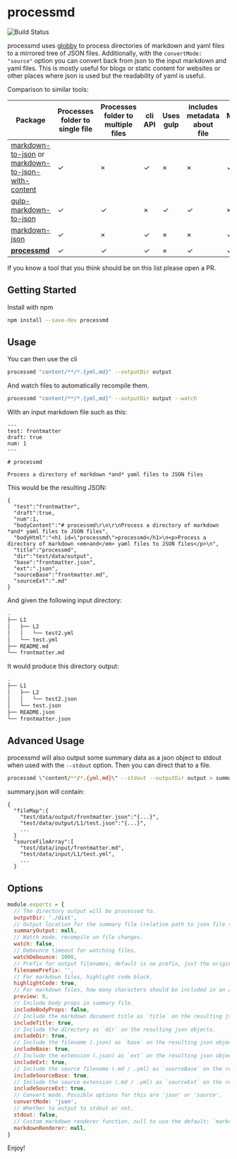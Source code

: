 # processmd

![Build Status](https://travis-ci.org/tscanlin/processmd.svg?branch=master)

processmd uses [globby](https://github.com/sindresorhus/globby) to process directories of markdown and yaml files to a mirrored tree of JSON files. Additionally, with the `convertMode: "source"` option you can convert back from json to the input markdown and yaml files. This is mostly useful for blogs or static content for websites or other places where json is used but the readability of yaml is useful.

Comparison to similar tools:

|  Package | Processes folder to single file  | Processes folder to multiple files | cli API  | Uses gulp | includes metadata about file |  Markdown preview |
|---|---|---|---|---|---|---|
| [markdown-to-json](https://www.npmjs.com/package/markdown-to-json) or [markdown-to-json-with-content](https://www.npmjs.com/package/markdown-to-json-with-content)  |  ✓  |  ×  |  ✓  | ×  | ×   |  ✓ |
|  [gulp-markdown-to-json](https://github.com/sparkartgroup/gulp-markdown-to-json) | ✓  |  ✓ | ×  |  ✓ |  ✓ | ×  |
| [markdown-json](https://www.npmjs.com/package/markdown-json)  | ✓  | ×  | ✓  | ×  |  × | ✓  |
| [**processmd**](https://github.com/tscanlin/processmd)  | ✓  | ✓  | ✓  | ×  |  ✓ | ✓  |

If you know a tool that you think should be on this list please open a PR.

## Getting Started

Install with npm

```bash
npm install --save-dev processmd
```


## Usage

You can then use the cli

```bash
processmd "content/**/*.{yml,md}" --outputDir output
```

And watch files to automatically recompile them.

```bash
processmd "content/**/*.{yml,md}" --outputDir output --watch
```

With an input markdown file such as this:
```
---
test: frontmatter
draft: true
num: 1
---

# processmd

Process a directory of markdown *and* yaml files to JSON files
```

This would be the resulting JSON:
```
{
  "test":"frontmatter",
  "draft":true,
  "num":1,
  "bodyContent":"# processmd\r\n\r\nProcess a directory of markdown *and* yaml files to JSON files",
  "bodyHtml":"<h1 id=\"processmd\">processmd</h1>\n<p>Process a directory of markdown <em>and</em> yaml files to JSON files</p>\n",
  "title":"processmd",
  "dir":"test/data/output",
  "base":"frontmatter.json",
  "ext":".json",
  "sourceBase":"frontmatter.md",
  "sourceExt":".md"
}
```

And given the following input directory:
```bash
.
├── L1
│   ├── L2
│   │   └── test2.yml
│   └── test.yml
├── README.md
└── frontmatter.md
```

It would produce this directory output:
```bash
.
├── L1
│   ├── L2
│   │   └── test2.json
│   └── test.json
├── README.json
└── frontmatter.json
```

## Advanced Usage

processmd will also output some summary data as a json object to stdout when used with the `--stdout` option. Then you can direct that to a file.

```bash
processmd \"content/**/*.{yml,md}\" --stdout --outputDir output > summary.json
```

summary.json will contain:

```
{
  "fileMap":{
    "test/data/output/frontmatter.json":"{...}",
    "test/data/output/L1/test.json":"{...}",
    ...
  }
  "sourceFileArray":[
    "test/data/input/frontmatter.md",
    "test/data/input/L1/test.yml",
    ...
  }
```


## Options

```js
module.exports = {
  // The directory output will be processed to.
  outputDir: './dist',
  // Output location for the summary file (relative path to json file that has content from all files).
  summaryOutput: null,
  // Watch mode, recompile on file changes.
  watch: false,
  // Debounce timeout for watching files.
  watchDebounce: 1000,
  // Prefix for output filenames, default is no prefix, just the original filename.
  filenamePrefix: '',
  // For markdown files, highlight code block.
  highlightCode: true,
  // For markdown files, how many characters should be included in an add `preview` property. 0 for no preview.
  preview: 0,
  // Include body props in summary file.
  includeBodyProps: false,
  // Include the markdown document title as `title` on the resulting json objects.
  includeTitle: true,
  // Include the directory as `dir` on the resulting json objects.
  includeDir: true,
  // Include the filename (.json) as `base` on the resulting json objects.
  includeBase: true,
  // Include the extension (.json) as `ext` on the resulting json objects.
  includeExt: true,
  // Include the source filename (.md / .yml) as `sourceBase` on the resulting json objects.
  includeSourceBase: true,
  // Include the source extension (.md / .yml) as `sourceExt` on the resulting json objects.
  includeSourceExt: true,
  // Convert mode. Possible options for this are 'json' or 'source'.
  convertMode: 'json',
  // Whether to output to stdout or not.
  stdout: false,
  // Custom markdown renderer function, null to use the default: `marked`.
  markdownRenderer: null,
}
```

Enjoy!
